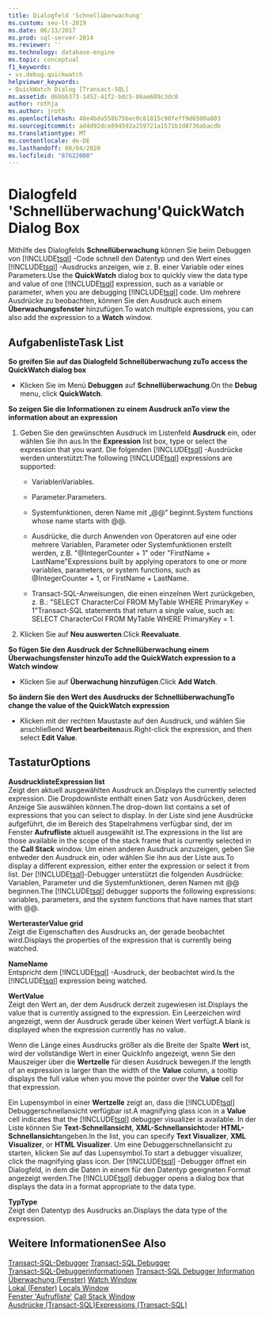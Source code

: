 ```yaml
---
title: Dialogfeld 'Schnellüberwachung'
ms.custom: seo-lt-2019
ms.date: 06/13/2017
ms.prod: sql-server-2014
ms.reviewer: ''
ms.technology: database-engine
ms.topic: conceptual
f1_keywords:
- vs.debug.quickwatch
helpviewer_keywords:
- QuickWatch Dialog [Transact-SQL]
ms.assetid: d6bbb373-1452-41f2-bdc5-86ae689c3dc0
author: rothja
ms.author: jroth
ms.openlocfilehash: 48e4bda558b75bec0c81815c90feff9d6500a803
ms.sourcegitcommit: ad4d92dce894592a259721a1571b1d8736abacdb
ms.translationtype: MT
ms.contentlocale: de-DE
ms.lasthandoff: 08/04/2020
ms.locfileid: "87622000"
---
```

# <a name="quickwatch-dialog-box"></a><span data-ttu-id="bf0ca-102">Dialogfeld 'Schnellüberwachung'</span><span class="sxs-lookup"><span data-stu-id="bf0ca-102">QuickWatch Dialog Box</span></span>
  <span data-ttu-id="bf0ca-103">Mithilfe des Dialogfelds **Schnellüberwachung** können Sie beim Debuggen von [!INCLUDE[tsql](../../includes/tsql-md.md)] -Code schnell den Datentyp und den Wert eines [!INCLUDE[tsql](../../includes/tsql-md.md)] -Ausdrucks anzeigen, wie z. B. einer Variable oder eines Parameters.</span><span class="sxs-lookup"><span data-stu-id="bf0ca-103">Use the **QuickWatch** dialog box to quickly view the data type and value of one [!INCLUDE[tsql](../../includes/tsql-md.md)] expression, such as a variable or parameter, when you are debugging [!INCLUDE[tsql](../../includes/tsql-md.md)] code.</span></span> <span data-ttu-id="bf0ca-104">Um mehrere Ausdrücke zu beobachten, können Sie den Ausdruck auch einem **Überwachungsfenster** hinzufügen.</span><span class="sxs-lookup"><span data-stu-id="bf0ca-104">To watch multiple expressions, you can also add the expression to a **Watch** window.</span></span>  
  
## <a name="task-list"></a><span data-ttu-id="bf0ca-105">Aufgabenliste</span><span class="sxs-lookup"><span data-stu-id="bf0ca-105">Task List</span></span>  
 <span data-ttu-id="bf0ca-106">**So greifen Sie auf das Dialogfeld Schnellüberwachung zu**</span><span class="sxs-lookup"><span data-stu-id="bf0ca-106">**To access the QuickWatch dialog box**</span></span>  
  
-   <span data-ttu-id="bf0ca-107">Klicken Sie im Menü **Debuggen** auf **Schnellüberwachung**.</span><span class="sxs-lookup"><span data-stu-id="bf0ca-107">On the **Debug** menu, click **QuickWatch**.</span></span>  
  
 <span data-ttu-id="bf0ca-108">**So zeigen Sie die Informationen zu einem Ausdruck an**</span><span class="sxs-lookup"><span data-stu-id="bf0ca-108">**To view the information about an expression**</span></span>  
  
1.  <span data-ttu-id="bf0ca-109">Geben Sie den gewünschten Ausdruck im Listenfeld **Ausdruck** ein, oder wählen Sie ihn aus.</span><span class="sxs-lookup"><span data-stu-id="bf0ca-109">In the **Expression** list box, type or select the expression that you want.</span></span> <span data-ttu-id="bf0ca-110">Die folgenden [!INCLUDE[tsql](../../includes/tsql-md.md)] -Ausdrücke werden unterstützt:</span><span class="sxs-lookup"><span data-stu-id="bf0ca-110">The following [!INCLUDE[tsql](../../includes/tsql-md.md)] expressions are supported:</span></span>  
  
    -   <span data-ttu-id="bf0ca-111">Variablen</span><span class="sxs-lookup"><span data-stu-id="bf0ca-111">Variables.</span></span>  
  
    -   <span data-ttu-id="bf0ca-112">Parameter.</span><span class="sxs-lookup"><span data-stu-id="bf0ca-112">Parameters.</span></span>  
  
    -   <span data-ttu-id="bf0ca-113">Systemfunktionen, deren Name mit „@@“ beginnt.</span><span class="sxs-lookup"><span data-stu-id="bf0ca-113">System functions whose name starts with @@.</span></span>  
  
    -   <span data-ttu-id="bf0ca-114">Ausdrücke, die durch Anwenden von Operatoren auf eine oder mehrere Variablen, Parameter oder Systemfunktionen erstellt werden, z.B. "@IntegerCounter + 1" oder "FirstName + LastName"</span><span class="sxs-lookup"><span data-stu-id="bf0ca-114">Expressions built by applying operators to one or more variables, parameters, or system functions, such as @IntegerCounter + 1, or FirstName + LastName.</span></span>  
  
    -   <span data-ttu-id="bf0ca-115">Transact-SQL-Anweisungen, die einen einzelnen Wert zurückgeben, z. B.: "SELECT CharacterCol FROM MyTable WHERE PrimaryKey = 1"</span><span class="sxs-lookup"><span data-stu-id="bf0ca-115">Transact-SQL statements that return a single value, such as: SELECT CharacterCol FROM MyTable WHERE PrimaryKey = 1.</span></span>  
  
2.  <span data-ttu-id="bf0ca-116">Klicken Sie auf **Neu auswerten**.</span><span class="sxs-lookup"><span data-stu-id="bf0ca-116">Click **Reevaluate**.</span></span>  
  
 <span data-ttu-id="bf0ca-117">**So fügen Sie den Ausdruck der Schnellüberwachung einem Überwachungsfenster hinzu**</span><span class="sxs-lookup"><span data-stu-id="bf0ca-117">**To add the QuickWatch expression to a Watch window**</span></span>  
  
-   <span data-ttu-id="bf0ca-118">Klicken Sie auf **Überwachung hinzufügen**.</span><span class="sxs-lookup"><span data-stu-id="bf0ca-118">Click **Add Watch**.</span></span>  
  
 <span data-ttu-id="bf0ca-119">**So ändern Sie den Wert des Ausdrucks der Schnellüberwachung**</span><span class="sxs-lookup"><span data-stu-id="bf0ca-119">**To change the value of the QuickWatch expression**</span></span>  
  
-   <span data-ttu-id="bf0ca-120">Klicken mit der rechten Maustaste auf den Ausdruck, und wählen Sie anschließend **Wert bearbeiten**aus.</span><span class="sxs-lookup"><span data-stu-id="bf0ca-120">Right-click the expression, and then select **Edit Value**.</span></span>  
  
## <a name="options"></a><span data-ttu-id="bf0ca-121">Tastatur</span><span class="sxs-lookup"><span data-stu-id="bf0ca-121">Options</span></span>  
 <span data-ttu-id="bf0ca-122">**Ausdruckliste**</span><span class="sxs-lookup"><span data-stu-id="bf0ca-122">**Expression list**</span></span>  
 <span data-ttu-id="bf0ca-123">Zeigt den aktuell ausgewählten Ausdruck an.</span><span class="sxs-lookup"><span data-stu-id="bf0ca-123">Displays the currently selected expression.</span></span> <span data-ttu-id="bf0ca-124">Die Dropdownliste enthält einen Satz von Ausdrücken, deren Anzeige Sie auswählen können.</span><span class="sxs-lookup"><span data-stu-id="bf0ca-124">The drop-down list contains a set of expressions that you can select to display.</span></span> <span data-ttu-id="bf0ca-125">In der Liste sind jene Ausdrücke aufgeführt, die im Bereich des Stapelrahmens verfügbar sind, der im Fenster **Aufrufliste** aktuell ausgewählt ist.</span><span class="sxs-lookup"><span data-stu-id="bf0ca-125">The expressions in the list are those available in the scope of the stack frame that is currently selected in the **Call Stack** window.</span></span> <span data-ttu-id="bf0ca-126">Um einen anderen Ausdruck anzuzeigen, geben Sie entweder den Ausdruck ein, oder wählen Sie ihn aus der Liste aus.</span><span class="sxs-lookup"><span data-stu-id="bf0ca-126">To display a different expression, either enter the expression or select it from list.</span></span> <span data-ttu-id="bf0ca-127">Der [!INCLUDE[tsql](../../includes/tsql-md.md)]-Debugger unterstützt die folgenden Ausdrücke: Variablen, Parameter und die Systemfunktionen, deren Namen mit @@ beginnen.</span><span class="sxs-lookup"><span data-stu-id="bf0ca-127">The [!INCLUDE[tsql](../../includes/tsql-md.md)] debugger supports the following expressions: variables, parameters, and the system functions that have names that start with @@.</span></span>  
  
 <span data-ttu-id="bf0ca-128">**Werteraster**</span><span class="sxs-lookup"><span data-stu-id="bf0ca-128">**Value grid**</span></span>  
 <span data-ttu-id="bf0ca-129">Zeigt die Eigenschaften des Ausdrucks an, der gerade beobachtet wird.</span><span class="sxs-lookup"><span data-stu-id="bf0ca-129">Displays the properties of the expression that is currently being watched.</span></span>  
  
 <span data-ttu-id="bf0ca-130">**Name**</span><span class="sxs-lookup"><span data-stu-id="bf0ca-130">**Name**</span></span>  
 <span data-ttu-id="bf0ca-131">Entspricht dem [!INCLUDE[tsql](../../includes/tsql-md.md)] -Ausdruck, der beobachtet wird.</span><span class="sxs-lookup"><span data-stu-id="bf0ca-131">Is the [!INCLUDE[tsql](../../includes/tsql-md.md)] expression being watched.</span></span>  
  
 <span data-ttu-id="bf0ca-132">**Wert**</span><span class="sxs-lookup"><span data-stu-id="bf0ca-132">**Value**</span></span>  
 <span data-ttu-id="bf0ca-133">Zeigt den Wert an, der dem Ausdruck derzeit zugewiesen ist.</span><span class="sxs-lookup"><span data-stu-id="bf0ca-133">Displays the value that is currently assigned to the expression.</span></span> <span data-ttu-id="bf0ca-134">Ein Leerzeichen wird angezeigt, wenn der Ausdruck gerade über keinen Wert verfügt.</span><span class="sxs-lookup"><span data-stu-id="bf0ca-134">A blank is displayed when the expression currently has no value.</span></span>  
  
 <span data-ttu-id="bf0ca-135">Wenn die Länge eines Ausdrucks größer als die Breite der Spalte **Wert** ist, wird der vollständige Wert in einer QuickInfo angezeigt, wenn Sie den Mauszeiger über die **Wertzelle** für diesen Ausdruck bewegen.</span><span class="sxs-lookup"><span data-stu-id="bf0ca-135">If the length of an expression is larger than the width of the **Value** column, a tooltip displays the full value when you move the pointer over the **Value** cell for that expression.</span></span>  
  
 <span data-ttu-id="bf0ca-136">Ein Lupensymbol in einer **Wertzelle** zeigt an, dass die [!INCLUDE[tsql](../../includes/tsql-md.md)] Debuggerschnellansicht verfügbar ist.</span><span class="sxs-lookup"><span data-stu-id="bf0ca-136">A magnifying glass icon in a **Value** cell indicates that the [!INCLUDE[tsql](../../includes/tsql-md.md)] debugger visualizer is available.</span></span> <span data-ttu-id="bf0ca-137">In der Liste können Sie **Text-Schnellansicht**, **XML-Schnellansicht**oder **HTML-Schnellansicht**angeben.</span><span class="sxs-lookup"><span data-stu-id="bf0ca-137">In the list, you can specify **Text Visualizer**, **XML Visualizer**, or **HTML Visualizer**.</span></span> <span data-ttu-id="bf0ca-138">Um eine Debuggerschnellansicht zu starten, klicken Sie auf das Lupensymbol.</span><span class="sxs-lookup"><span data-stu-id="bf0ca-138">To start a debugger visualizer, click the magnifying glass icon.</span></span> <span data-ttu-id="bf0ca-139">Der [!INCLUDE[tsql](../../includes/tsql-md.md)] -Debugger öffnet ein Dialogfeld, in dem die Daten in einem für den Datentyp geeigneten Format angezeigt werden.</span><span class="sxs-lookup"><span data-stu-id="bf0ca-139">The [!INCLUDE[tsql](../../includes/tsql-md.md)] debugger opens a dialog box that displays the data in a format appropriate to the data type.</span></span>  
  
 <span data-ttu-id="bf0ca-140">**Typ**</span><span class="sxs-lookup"><span data-stu-id="bf0ca-140">**Type**</span></span>  
 <span data-ttu-id="bf0ca-141">Zeigt den Datentyp des Ausdrucks an.</span><span class="sxs-lookup"><span data-stu-id="bf0ca-141">Displays the data type of the expression.</span></span>  
  
## <a name="see-also"></a><span data-ttu-id="bf0ca-142">Weitere Informationen</span><span class="sxs-lookup"><span data-stu-id="bf0ca-142">See Also</span></span>  
 <span data-ttu-id="bf0ca-143">[Transact-SQL-Debugger](transact-sql-debugger.md) </span><span class="sxs-lookup"><span data-stu-id="bf0ca-143">[Transact-SQL Debugger](transact-sql-debugger.md) </span></span>  
 <span data-ttu-id="bf0ca-144">[Transact-SQL-Debuggerinformationen](transact-sql-debugger-information.md) </span><span class="sxs-lookup"><span data-stu-id="bf0ca-144">[Transact-SQL Debugger Information](transact-sql-debugger-information.md) </span></span>  
 <span data-ttu-id="bf0ca-145">[Überwachung (Fenster)](transact-sql-debugger-watch-window.md) </span><span class="sxs-lookup"><span data-stu-id="bf0ca-145">[Watch Window](transact-sql-debugger-watch-window.md) </span></span>  
 <span data-ttu-id="bf0ca-146">[Lokal (Fenster)](transact-sql-debugger-locals-window.md) </span><span class="sxs-lookup"><span data-stu-id="bf0ca-146">[Locals Window](transact-sql-debugger-locals-window.md) </span></span>  
 <span data-ttu-id="bf0ca-147">[Fenster 'Aufrufliste'](transact-sql-debugger-call-stack-window.md) </span><span class="sxs-lookup"><span data-stu-id="bf0ca-147">[Call Stack Window](transact-sql-debugger-call-stack-window.md) </span></span>  
 [<span data-ttu-id="bf0ca-148">Ausdrücke &#40;Transact-SQL&#41;</span><span class="sxs-lookup"><span data-stu-id="bf0ca-148">Expressions &#40;Transact-SQL&#41;</span></span>](/sql/t-sql/language-elements/expressions-transact-sql)  
  
  

